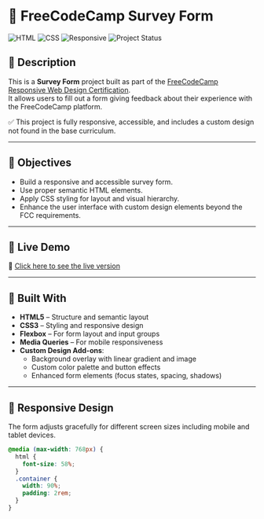 # 📝 FreeCodeCamp Survey Form

![HTML](https://img.shields.io/badge/HTML5-%23E34F26.svg?style=flat-square&logo=html5&logoColor=white)
![CSS](https://img.shields.io/badge/CSS3-%231572B6.svg?style=flat-square&logo=css3&logoColor=white)
![Responsive](https://img.shields.io/badge/Responsive-Yes-00c853?style=flat-square)
![Project Status](https://img.shields.io/badge/Status-Completed-brightgreen?style=flat-square)

## 📌 Description

This is a **Survey Form** project built as part of the [FreeCodeCamp Responsive Web Design Certification](https://www.freecodecamp.org/learn/).  
It allows users to fill out a form giving feedback about their experience with the FreeCodeCamp platform.

✅ This project is fully responsive, accessible, and includes a custom design not found in the base curriculum.

---

## 🎯 Objectives

- Build a responsive and accessible survey form.
- Use proper semantic HTML elements.
- Apply CSS styling for layout and visual hierarchy.
- Enhance the user interface with custom design elements beyond the FCC requirements.

---

## 🚀 Live Demo

🔗 [Click here to see the live version](https://codepen.io/full?template=ByNGwqP)

---

## 🔧 Built With

- **HTML5** – Structure and semantic layout
- **CSS3** – Styling and responsive design
- **Flexbox** – For form layout and input groups
- **Media Queries** – For mobile responsiveness
- **Custom Design Add-ons**:
  - Background overlay with linear gradient and image
  - Custom color palette and button effects
  - Enhanced form elements (focus states, spacing, shadows)

---

## 📱 Responsive Design

The form adjusts gracefully for different screen sizes including mobile and tablet devices.

```css
@media (max-width: 768px) {
  html {
    font-size: 58%;
  }
  .container {
    width: 90%;
    padding: 2rem;
  }
}
